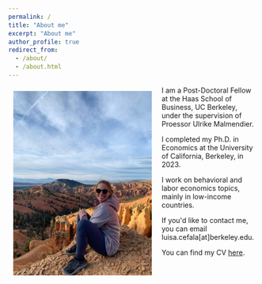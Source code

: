 ```yaml
---
permalink: /
title: "About me"
excerpt: "About me"
author_profile: true
redirect_from: 
  - /about/
  - /about.html
---
```


<img class="img-responsive" style="float: left; margin: 10px 20px 20px 10px;" src="/images/picture.jpg" width="280">I am a Post-Doctoral Fellow at the Haas School of Business, UC Berkeley, under the supervision of Proessor Ulrike Malmendier.

I completed my Ph.D. in Economics at the University of California, Berkeley, in 2023. 

I work on behavioral and labor economics topics, mainly in low-income countries.

If you'd like to contact me, you can email luisa.cefala[at]berkeley.edu. 

You can find my CV [here](files/LC-CV_202306.pdf).
